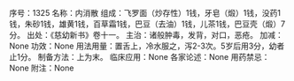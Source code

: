 序号：1325
名称：内消散
组成：飞罗面（炒存性）1钱，牙皂（煅）1钱，没药1钱，朱砂1钱，雄黄1钱，百草霜1钱，巴豆（去油）1钱，儿茶1钱，巴豆壳（煅）7分。
出处：《慈幼新书》卷十一。
主治：诸般肿毒，发背，对口，恶疮。
加减：None
功效：None
用法用量：置舌上，冷水服之，泻2-3次。5岁后用3分，幼者止1分。
制备方法：上为末。
临床应用：None
各家论述：None
用药禁忌：None
附注：None
